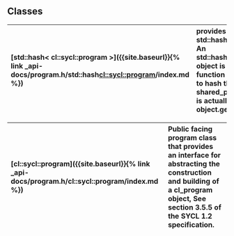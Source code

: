 ---
---
## Classes

| [std::hash< cl::sycl::program >]({{site.baseurl}}{% link _api-docs/program.h/std::hash<cl::sycl::program>/index.md %}) | provides a specialization for std::hash for the buffer class. An std::hash<std::shared_ptr<...>> object is created and its function call operator is used to hash the contents of the shared_ptr. The returned hash is actually the result of (size_t) object.get_impl().get()  |
| :--- | :--- |


| [cl::sycl::program]({{site.baseurl}}{% link _api-docs/program.h/cl::sycl::program/index.md %}) | Public facing program class that provides an interface for abstracting the construction and building of a cl_program object, See section 3.5.5 of the SYCL 1.2 specification.  |
| :--- | :--- |

